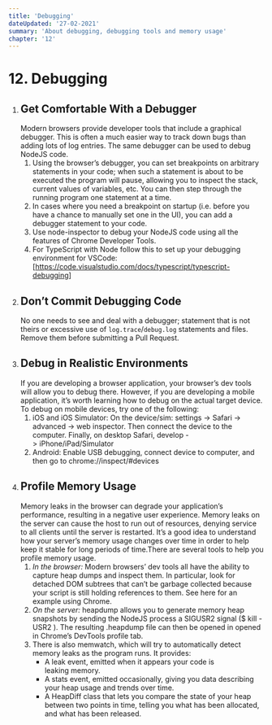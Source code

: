 ```yaml
---
title: 'Debugging'
dateUpdated: '27-02-2021'
summary: 'About debugging, debugging tools and memory usage'
chapter: '12'
---
```

# 12. Debugging
1. ## Get Comfortable With a Debugger
	Modern browsers provide developer tools that include a graphical debugger. This is often a much easier way to track down bugs than adding lots of log entries. The same debugger can be used to debug NodeJS code.
	1. Using the browser’s debugger, you can set breakpoints on arbitrary statements in your code; when such a statement is about to be executed the program will pause, allowing you to inspect the stack, current values of variables, etc. You can then step through the running program one statement at a time.
	2. In cases where you need a breakpoint on startup (i.e. before you have a chance to manually set one in the UI), you can add a debugger statement to your code.
	3. Use node-inspector to debug your NodeJS code using all the features of Chrome Developer Tools.
	4. For TypeScript with Node follow this to set up your debugging environment for VSCode: [https://code.visualstudio.com/docs/typescript/typescript-debugging]
2. ## Don’t Commit Debugging Code
	No one needs to see and deal with a debugger; statement that is not theirs or excessive use of `log.trace`/`debug.log` statements and files. Remove them before submitting a Pull Request.
3. ## Debug in Realistic Environments
	If you are developing a browser application, your browser’s dev tools will allow you to debug there. However, if you are developing a mobile application, it’s worth learning how to debug on the actual target device. To debug on mobile devices, try one of the following:
	1. iOS and iOS Simulator: On the device/sim: settings -> Safari -> advanced -> web inspector. Then connect the device to the computer. Finally, on desktop Safari, develop -> iPhone/iPad/Simulator
	2. Android: Enable USB debugging, connect device to computer, and then go to chrome://inspect/#devices
4. ## Profile Memory Usage
	Memory leaks in the browser can degrade your application’s performance, resulting in a negative user experience. Memory leaks on the server can cause the host to run out of resources, denying service to all clients until the server is restarted. It’s a good idea to understand how your server’s memory usage changes over time in order to help keep it stable for long periods of time.There are several tools to help you profile memory usage.
	1. *In the browser:* Modern browsers’ dev tools all have the ability to capture heap dumps and inspect them. In particular, look for detached DOM subtrees that can’t be garbage collected because your script is still holding references to them. See here for an example using Chrome.
	2. *On the server:* heapdump allows you to generate memory heap snapshots by sending the NodeJS process a SIGUSR2 signal ($ kill -USR2 <pid of node process>). The resulting .heapdump file can then be opened in opened in Chrome’s DevTools profile tab.
	3. There is also memwatch, which will try to automatically detect memory leaks as the program runs. It provides:
		- A leak event, emitted when it appears your code is leaking memory.
		- A stats event, emitted occasionally, giving you data describing your heap usage and trends over time.
		- A HeapDiff class that lets you compare the state of your heap between two points in time, telling you what has been allocated, and what has been released.